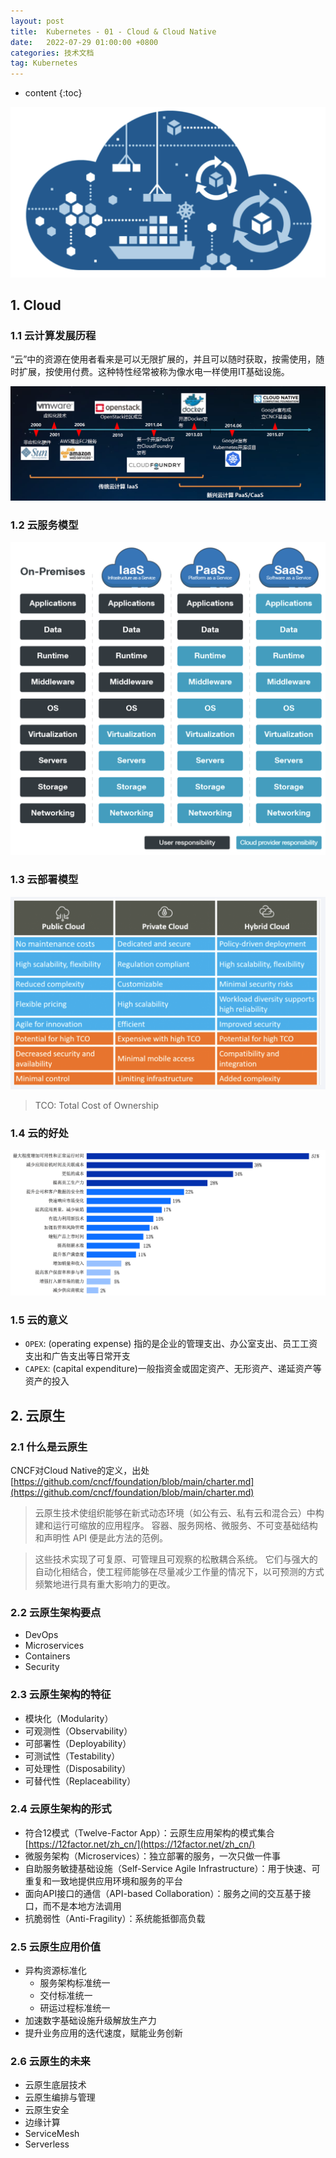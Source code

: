 ```yaml
---
layout: post
title:  Kubernetes - 01 - Cloud & Cloud Native
date:   2022-07-29 01:00:00 +0800
categories: 技术文档
tag: Kubernetes
---
```


* content
{:toc}


![image.png](/images/blog/kubernetes/01-cloud-overview/01-cloud-overview.png)

## 1. Cloud

### 1.1 云计算发展历程

“云”中的资源在使用者看来是可以无限扩展的，并且可以随时获取，按需使用，随时扩展，按使用付费。这种特性经常被称为像水电一样使用IT基础设施。

![image.png](/images/blog/kubernetes/01-cloud-overview/02-cloud-path.png)

### 1.2 云服务模型

![image.png](/images/blog/kubernetes/01-cloud-overview/03-cloud-model.png)

### 1.3 云部署模型

![image.png](/images/blog/kubernetes/01-cloud-overview/04-cloud-deployment-model.png)

> TCO: Total Cost of Ownership

### 1.4 云的好处

![image.png](/images/blog/kubernetes/01-cloud-overview/05-cloud-benifit.png)

### 1.5 云的意义

+ `OPEX`: (operating expense) 指的是企业的管理支出、办公室支出、员工工资支出和广告支出等日常开支
+ `CAPEX`: (capital expenditure)一般指资金或固定资产、无形资产、递延资产等资产的投入


## 2. 云原生

### 2.1 什么是云原生

CNCF对Cloud Native的定义，出处[https://github.com/cncf/foundation/blob/main/charter.md](https://github.com/cncf/foundation/blob/main/charter.md)

> 云原生技术使组织能够在新式动态环境（如公有云、私有云和混合云）中构建和运行可缩放的应用程序。 容器、服务网格、微服务、不可变基础结构和声明性 API 便是此方法的范例。

> 这些技术实现了可复原、可管理且可观察的松散耦合系统。 它们与强大的自动化相结合，使工程师能够在尽量减少工作量的情况下，以可预测的方式频繁地进行具有重大影响力的更改。

### 2.2 云原生架构要点

+ DevOps
+ Microservices
+ Containers
+ Security

### 2.3 云原生架构的特征

+ 模块化（Modularity）
+ 可观测性（Observability）
+ 可部署性（Deployability）
+ 可测试性（Testability）
+ 可处理性（Disposability）
+ 可替代性（Replaceability）

### 2.4 云原生架构的形式

+ 符合12模式（Twelve-Factor App）：云原生应用架构的模式集合 [https://12factor.net/zh_cn/](https://12factor.net/zh_cn/)
+ 微服务架构（Microservices）：独立部署的服务，一次只做一件事
+ 自助服务敏捷基础设施（Self-Service Agile Infrastructure）：用于快速、可重复和一致地提供应用环境和服务的平台
+ 面向API接口的通信（API-based Collaboration）：服务之间的交互基于接口，而不是本地方法调用
+ 抗脆弱性（Anti-Fragility）：系统能抵御高负载

### 2.5 云原生应用价值

+ 异构资源标准化
    + 服务架构标准统一
    + 交付标准统一
    + 研运过程标准统一
+ 加速数字基础设施升级解放生产力
+ 提升业务应用的迭代速度，赋能业务创新

### 2.6 云原生的未来

+ 云原生底层技术
+ 云原生编排与管理
+ 云原生安全
+ 边缘计算
+ ServiceMesh
+ Serverless
